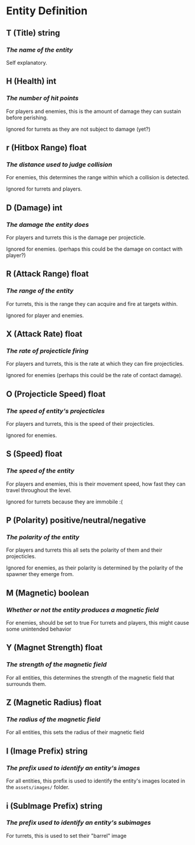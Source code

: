 # Entity Definition

## T (Title)  **string**

### *The name of the entity*

Self explanatory.

## H (Health) **int**

### *The number of hit points*

For players and enemies, this is the amount of damage they can sustain before perishing.

Ignored for turrets as they are not subject to damage (yet?)

## r (Hitbox Range) **float**

### *The distance used to judge collision*

For enemies, this determines the range within which a collision is detected.

Ignored for turrets and players.

## D (Damage) **int**

### *The damage the entity does*

For players and turrets this is the damage per projecticle.

Ignored for enemies. (perhaps this could be the damage on contact with player?)

## R (Attack Range) **float**

### *The range of the entity*

For turrets, this is the range they can acquire and fire at targets within.

Ignored for player and enemies.

## X (Attack Rate) **float**

### *The rate of projecticle firing*

For players and turrets, this is the rate at which they can fire projecticles.

Ignored for enemies (perhaps this could be the rate of contact damage).

## O (Projecticle Speed) **float**

### *The speed of entity's projecticles*

For players and turrets, this is the speed of their projecticles.

Ignored for enemies.

## S (Speed) **float**

### *The speed of the entity*

For players and enemies, this is their movement speed, how fast they can travel throughout the level.

Ignored for turrets because they are immobile :(

## P (Polarity) **positive/neutral/negative**

### *The polarity of the entity*

For players and turrets this all sets the polarity of them and their projecticles.

Ignored for enemies, as their polarity is determined by the polarity of the spawner they emerge from.

## M (Magnetic) **boolean**

### *Whether or not the entity produces a magnetic field*

For enemies, should be set to true
For turrets and players, this might cause some unintended behavior

## Y (Magnet Strength) **float**

### *The strength of the magnetic field*

For all entities, this determines the strength of the magnetic field that surrounds them.

## Z (Magnetic Radius) **float**

### *The radius of the magnetic field*

For all entities, this sets the radius of their magnetic field

## I (Image Prefix) **string**

### *The prefix used to identify an entity's images*

For all entities, this prefix is used to identify the entity's images located in the `assets/images/` folder.

## i (SubImage Prefix) **string**

### *The prefix used to identify an entity's subimages*

For turrets, this is used to set their "barrel" image
